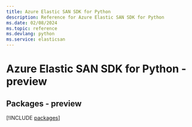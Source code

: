 ```yaml
---
title: Azure Elastic SAN SDK for Python
description: Reference for Azure Elastic SAN SDK for Python
ms.date: 02/08/2024
ms.topic: reference
ms.devlang: python
ms.service: elasticsan
---
```

# Azure Elastic SAN SDK for Python - preview
## Packages - preview
[!INCLUDE [packages](elastic-san-index.md)]